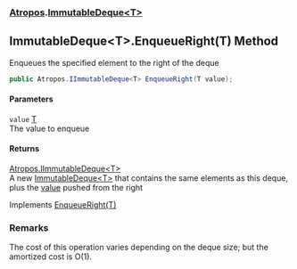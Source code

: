 ### [Atropos](Atropos.md 'Atropos').[ImmutableDeque&lt;T&gt;](ImmutableDeque_T_.md 'Atropos.ImmutableDeque&lt;T&gt;')
## ImmutableDeque&lt;T&gt;.EnqueueRight(T) Method
Enqueues the specified element to the right of the deque  
```csharp
public Atropos.IImmutableDeque<T> EnqueueRight(T value);
```
#### Parameters
<a name='Atropos_ImmutableDeque_T__EnqueueRight(T)_value'></a>
`value` [T](ImmutableDeque_T_.md#Atropos_ImmutableDeque_T__T 'Atropos.ImmutableDeque&lt;T&gt;.T')  
The value to enqueue
  
#### Returns
[Atropos.IImmutableDeque&lt;](IImmutableDeque_T_.md 'Atropos.IImmutableDeque&lt;T&gt;')[T](ImmutableDeque_T_.md#Atropos_ImmutableDeque_T__T 'Atropos.ImmutableDeque&lt;T&gt;.T')[&gt;](IImmutableDeque_T_.md 'Atropos.IImmutableDeque&lt;T&gt;')  
A new [ImmutableDeque&lt;T&gt;](ImmutableDeque_T_.md 'Atropos.ImmutableDeque&lt;T&gt;') that contains the same elements as this deque, plus the [value](ImmutableDeque_T__EnqueueRight(T).md#Atropos_ImmutableDeque_T__EnqueueRight(T)_value 'Atropos.ImmutableDeque&lt;T&gt;.EnqueueRight(T).value') pushed from the right

Implements [EnqueueRight(T)](IImmutableDeque_T__EnqueueRight(T).md 'Atropos.IImmutableDeque&lt;T&gt;.EnqueueRight(T)')  
### Remarks
The cost of this operation varies depending on the deque size; but the amortized cost is O(1).  
